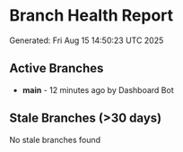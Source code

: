# Branch Health Report
Generated: Fri Aug 15 14:50:23 UTC 2025

## Active Branches
- **main** - 12 minutes ago by Dashboard Bot

## Stale Branches (>30 days)
No stale branches found

